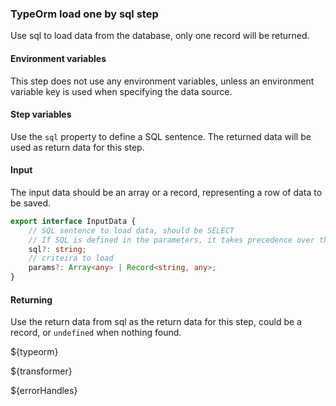 ### TypeOrm load one by sql step

Use sql to load data from the database, only one record will be returned.

#### Environment variables

This step does not use any environment variables, unless an environment variable key is used when specifying the data source.

#### Step variables

Use the `sql` property to define a SQL sentence. The returned data will be used as return data for this step.

#### Input

The input data should be an array or a record, representing a row of data to be saved.

```ts
export interface InputData {
	// SQL sentence to load data, should be SELECT
	// If SQL is defined in the parameters, it takes precedence over the SQL predefined in the steps.
	sql?: string;
	// criteira to load
	params?: Array<any> | Record<string, any>;
}
```

#### Returning

Use the return data from sql as the return data for this step, could be a record, or `undefined` when nothing found.

${typeorm}

${transformer}

${errorHandles}
